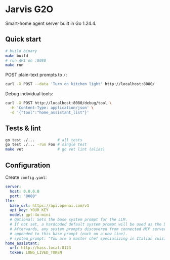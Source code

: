 # Jarvis G2O

Smart-home agent server built in Go 1.24.4.

## Quick start
```bash
# build binary
make build
# run API on :8080
make run
```

POST plain-text prompts to `/`:
```bash
curl -X POST --data 'Turn on kitchen light' http://localhost:8080/
```
Debug individual tools:
```bash
curl -X POST http://localhost:8080/debug/tool \
  -H 'Content-Type: application/json' \
  -d '{"tool":"home_assistant_list"}'
```

## Tests & lint
```bash
go test ./...          # all tests
go test ./... -run Foo # single test
make vet               # go vet lint (alias)
```

## Configuration
Create `config.yaml`:
```yaml
server:
  host: 0.0.0.0
  port: "8080"
llm:
  base_url: https://api.openai.com/v1
  api_key: YOUR_KEY
  model: gpt-4o-mini
  # Optional: Sets the base system prompt for the LLM.
  # If not set, a hardcoded default system prompt will be used as the base.
  # Afterwards, any system prompts discovered from connected MCP servers will be
  # appended to this base prompt (each on a new line).
  # system_prompt: "You are a master chef specializing in Italian cuisine."
home_assistant:
  url: http://hass.local:8123
  token: LONG_LIVED_TOKEN
```
